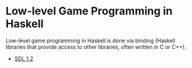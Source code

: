 # Low-level Game Programming in Haskell

Low-level game programming in Haskell is done via binding (Haskell
libraries that provide access to other libraries, often written in
C or C++). 

* [SDL 1.2](SDL/SDL1/Main)
